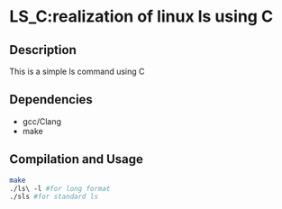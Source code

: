LS_C:realization of linux ls using C
=========================================

## Description ##

This is a simple ls command using C

## Dependencies ##
* gcc/Clang
* make

## Compilation and Usage ##
```bash
make
./ls\ -l #for long format 
./sls #for standard ls 
```
